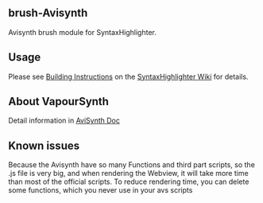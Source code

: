 ## brush-Avisynth
Avisynth brush module for SyntaxHighlighter.

## Usage

Please see [Building Instructions](https://github.com/syntaxhighlighter/syntaxhighlighter/wiki/Building) on the [SyntaxHighlighter Wiki](https://github.com/syntaxhighlighter/syntaxhighlighter/wiki) for details.

## About VapourSynth
Detail information in [AviSynth Doc](http://avisynth.nl/)

## Known issues
Because the Avisynth have so many Functions and third part scripts, so the .js file is very big, and when rendering the Webview, it will take more time than
most of the official scripts. To reduce rendering time, you can delete some functions, which you never use in your avs scripts